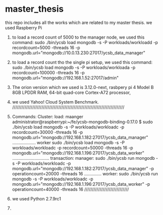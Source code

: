 # master_thesis
this repo includes all the works which are related to my master thesis.
we used Raspberry Pi
1. to load a record count of 5000 to the manager node, we used this command: sudo ./bin/ycsb load mongodb -s -P workloads/workloadd -p recordcount=5000 -threads 16 -p mongodb.url="mongodb://10.0.13.230:27017/ycsb_data_manager"

2. to load a record count tho the single pi setup, we used this command: sudo ./bin/ycsb load mongodb -s -P workloads/workloada -p recordcount=100000 -threads 16 -p mongodb.url="mongodb://192.168.1.52:27017/admin"

3. The orion version which we used is 3.12.0-next, rasbpery pi 4 Model B 8GB LPDDR RAM, 64-bit quad-core Cortex-A72 processor, 
4. we used Yahoo! Cloud System Benchmark.
   /////////////////////////////////////////////////////////////////////////
5. Commands:
Cluster:
   load:
maanger
   administrator@raspberrypi:~/fe/ycsb-mongodb-binding-0.17.0 $ sudo ./bin/ycsb load mongodb -s -P workloads/workloadc -p recordcount=30000 -threads 16 -p mongodb.url="mongodb://192.168.1.182:27017/ycsb_data_manager"
...................
   worker
   sudo ./bin/ycsb load mongodb -s -P workloads/workloadc -p recordcount=50000 -threads 16 -p mongodb.url="mongodb://192.168.1.196:27017/ycsb_data_worker"
   ..............................
   transaction:
   manager:
   sudo ./bin/ycsb run  mongodb -s -P workloads/workloadc -p mongodb.url="mongodb://192.168.1.182:27017/ycsb_data_manager" -p operationcount=20000 -threads 16
   ..............
   worker:
   sudo ./bin/ycsb run  mongodb -s -P workloads/workloadc -p mongodb.url="mongodb://192.168.1.196:27017/ycsb_data_worker" -p operationcount=40000 -threads 16
   /////////////////////////////
6. we used Python 2.7.9rc1
7. 
